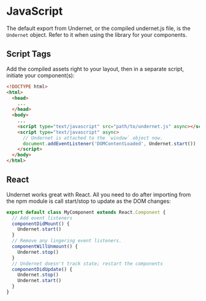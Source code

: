 # JavaScript

The default export from Undernet, or the compiled undernet.js file, is the `Undernet` object. Refer to it when using the library for your components.

## Script Tags

Add the compiled assets right to your layout, then in a separate script, initiate your component(s):

```html
<!DOCTYPE html>
<html>
  <head>
    ...
  </head>
  <body>
    ...
    <script type="text/javascript" src="path/to/undernet.js" async></script>
    <script type="text/javascript" async>
      // Undernet is attached to the `window` object now.
      document.addEventListener('DOMContentLoaded', Undernet.start())
    </script>
  </body>
</html>
```

## React

Undernet works great with React. All you need to do after importing from the npm module is call start/stop to update as the DOM changes:

```js
export default class MyComponent extends React.Component {
  // Add event listeners
  componentDidMount() {
    Undernet.start()
  }
  // Remove any lingering event listeners.
  componentWillUnmount() {
    Undernet.stop()
  }
  // Undernet doesn't track state; restart the components
  componentDidUpdate() {
    Undernet.stop()
    Undernet.start()
  }
}
```
